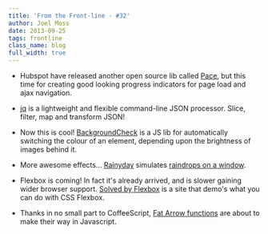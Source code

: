 ```yaml
---
title: 'From the Front-line - #32'
author: Joel Moss
date: 2013-09-25
tags: frontline
class_name: blog
full_width: true
---
```


- Hubspot have released another open source lib called [Pace](http://github.hubspot.com/pace/docs/welcome/), but this time for creating good looking progress indicators for page load and ajax navigation.

- [jq](http://stedolan.github.io/jq/) is a lightweight and flexible command-line JSON processor. Slice, filter, map and transform JSON!

- Now this is cool! [BackgroundCheck](http://www.kennethcachia.com/background-check/) is a JS lib for automatically switching the colour of an element, depending upon the brightness of images behind it.

- More awesome effects... [Rainyday](https://github.com/maroslaw/rainyday.js) simulates [raindrops on a window](http://maroslaw.github.io/rainyday.js/demo1.html).

- Flexbox is coming! In fact it's already arrived, and is slower gaining wider browser support. [Solved by Flexbox](http://philipwalton.github.io/solved-by-flexbox/) is a site that demo's what you can do with CSS Flexbox.

- Thanks in no small part to CoffeeScript, [Fat Arrow functions](http://robcee.net/2013/fat-arrow-functions-in-javascript/) are about to make their way in Javascript.